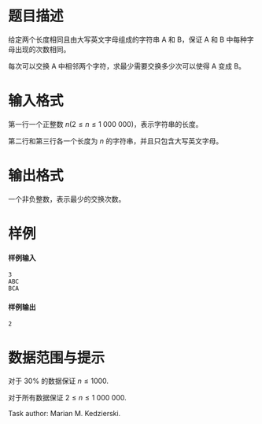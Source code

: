 
# 题目描述

给定两个长度相同且由大写英文字母组成的字符串 A 和 B，保证 A 和 B 中每种字母出现的次数相同。

每次可以交换 A 中相邻两个字符，求最少需要交换多少次可以使得 A 变成 B。

# 输入格式

第一行一个正整数 $n (2 \le n \le 1\ 000\ 000)$，表示字符串的长度。

第二行和第三行各一个长度为 $n$ 的字符串，并且只包含大写英文字母。

# 输出格式

一个非负整数，表示最少的交换次数。

# 样例

#### 样例输入
```plain
3
ABC
BCA
```

#### 样例输出
```plain
2
```

# 数据范围与提示

对于 $30\%$ 的数据保证 $n \le 1000$.

对于所有数据保证 $2 \le n \le 1\ 000\ 000$.

Task author: Marian M. Kedzierski.

